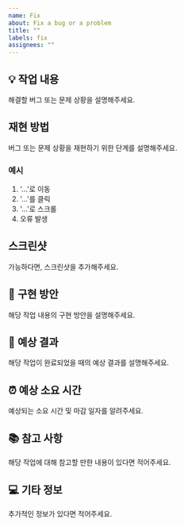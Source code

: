 ```yaml
---
name: Fix
about: Fix a bug or a problem
title: ""
labels: fix
assignees: ""
---
```


## 💡 작업 내용

해결할 버그 또는 문제 상황을 설명해주세요.

## 재현 방법

버그 또는 문제 상황을 재현하기 위한 단계를 설명해주세요.

### 예시

1. '...'로 이동
2. '...'를 클릭
3. '...'로 스크롤
4. 오류 발생

## 스크린샷

가능하다면, 스크린샷을 추가해주세요.

## 🚀 구현 방안

해당 작업 내용의 구현 방안을 설명해주세요.

## 🎉 예상 결과

해당 작업이 완료되었을 때의 예상 결과를 설명해주세요.

## ⏰ 예상 소요 시간

예상되는 소요 시간 및 마감 일자를 알려주세요.

## 📚 참고 사항

해당 작업에 대해 참고할 만한 내용이 있다면 적어주세요.

## 💻 기타 정보

추가적인 정보가 있다면 적어주세요.

